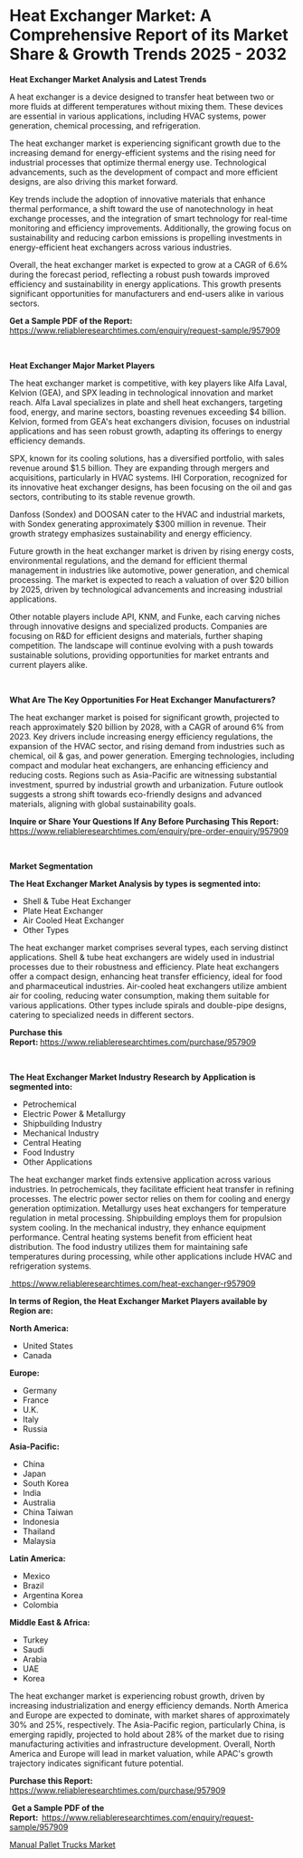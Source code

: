 <p><h1>Heat Exchanger Market: A Comprehensive Report of its Market Share & Growth Trends 2025 - 2032</h1></p><p><strong>Heat Exchanger Market Analysis and Latest Trends</strong></p>
<p><p>A heat exchanger is a device designed to transfer heat between two or more fluids at different temperatures without mixing them. These devices are essential in various applications, including HVAC systems, power generation, chemical processing, and refrigeration. </p><p>The heat exchanger market is experiencing significant growth due to the increasing demand for energy-efficient systems and the rising need for industrial processes that optimize thermal energy use. Technological advancements, such as the development of compact and more efficient designs, are also driving this market forward. </p><p>Key trends include the adoption of innovative materials that enhance thermal performance, a shift toward the use of nanotechnology in heat exchange processes, and the integration of smart technology for real-time monitoring and efficiency improvements. Additionally, the growing focus on sustainability and reducing carbon emissions is propelling investments in energy-efficient heat exchangers across various industries. </p><p>Overall, the heat exchanger market is expected to grow at a CAGR of 6.6% during the forecast period, reflecting a robust push towards improved efficiency and sustainability in energy applications. This growth presents significant opportunities for manufacturers and end-users alike in various sectors.</p></p>
<p><strong>Get a Sample PDF of the Report:&nbsp;</strong> <a href="https://www.reliableresearchtimes.com/enquiry/request-sample/957909?utm_campaign=2479&utm_medium=2&utm_source=Github&utm_content=ia&utm_term=21022025&utm_id=heat-exchanger">https://www.reliableresearchtimes.com/enquiry/request-sample/957909</a></p>
<p>&nbsp;</p>
<p><strong>Heat Exchanger Major Market Players</strong></p>
<p><p>The heat exchanger market is competitive, with key players like Alfa Laval, Kelvion (GEA), and SPX leading in technological innovation and market reach. Alfa Laval specializes in plate and shell heat exchangers, targeting food, energy, and marine sectors, boasting revenues exceeding $4 billion. Kelvion, formed from GEA's heat exchangers division, focuses on industrial applications and has seen robust growth, adapting its offerings to energy efficiency demands.</p><p>SPX, known for its cooling solutions, has a diversified portfolio, with sales revenue around $1.5 billion. They are expanding through mergers and acquisitions, particularly in HVAC systems. IHI Corporation, recognized for its innovative heat exchanger designs, has been focusing on the oil and gas sectors, contributing to its stable revenue growth.</p><p>Danfoss (Sondex) and DOOSAN cater to the HVAC and industrial markets, with Sondex generating approximately $300 million in revenue. Their growth strategy emphasizes sustainability and energy efficiency.</p><p>Future growth in the heat exchanger market is driven by rising energy costs, environmental regulations, and the demand for efficient thermal management in industries like automotive, power generation, and chemical processing. The market is expected to reach a valuation of over $20 billion by 2025, driven by technological advancements and increasing industrial applications.</p><p>Other notable players include API, KNM, and Funke, each carving niches through innovative designs and specialized products. Companies are focusing on R&D for efficient designs and materials, further shaping competition. The landscape will continue evolving with a push towards sustainable solutions, providing opportunities for market entrants and current players alike.</p></p>
<p>&nbsp;</p>
<p><strong>What Are The Key Opportunities For Heat Exchanger Manufacturers?</strong></p>
<p><p>The heat exchanger market is poised for significant growth, projected to reach approximately $20 billion by 2028, with a CAGR of around 6% from 2023. Key drivers include increasing energy efficiency regulations, the expansion of the HVAC sector, and rising demand from industries such as chemical, oil & gas, and power generation. Emerging technologies, including compact and modular heat exchangers, are enhancing efficiency and reducing costs. Regions such as Asia-Pacific are witnessing substantial investment, spurred by industrial growth and urbanization. Future outlook suggests a strong shift towards eco-friendly designs and advanced materials, aligning with global sustainability goals.</p></p>
<p><strong>Inquire or Share Your Questions If Any Before Purchasing This Report:</strong> <a href="https://www.reliableresearchtimes.com/enquiry/pre-order-enquiry/957909?utm_campaign=2479&utm_medium=2&utm_source=Github&utm_content=ia&utm_term=21022025&utm_id=heat-exchanger">https://www.reliableresearchtimes.com/enquiry/pre-order-enquiry/957909</a></p>
<p>&nbsp;</p>
<p><strong>Market Segmentation</strong></p>
<p><strong>The Heat Exchanger Market Analysis by types is segmented into:</strong></p>
<p><ul><li>Shell & Tube Heat Exchanger</li><li>Plate Heat Exchanger</li><li>Air Cooled Heat Exchanger</li><li>Other Types</li></ul></p>
<p><p>The heat exchanger market comprises several types, each serving distinct applications. Shell & tube heat exchangers are widely used in industrial processes due to their robustness and efficiency. Plate heat exchangers offer a compact design, enhancing heat transfer efficiency, ideal for food and pharmaceutical industries. Air-cooled heat exchangers utilize ambient air for cooling, reducing water consumption, making them suitable for various applications. Other types include spirals and double-pipe designs, catering to specialized needs in different sectors.</p></p>
<p><strong>Purchase this Report:&nbsp;</strong><a href="https://www.reliableresearchtimes.com/purchase/957909?utm_campaign=2479&utm_medium=2&utm_source=Github&utm_content=ia&utm_term=21022025&utm_id=heat-exchanger">https://www.reliableresearchtimes.com/purchase/957909</a></p>
<p>&nbsp;</p>
<p><strong>The Heat Exchanger Market Industry Research by Application is segmented into:</strong></p>
<p><ul><li>Petrochemical</li><li>Electric Power & Metallurgy</li><li>Shipbuilding Industry</li><li>Mechanical Industry</li><li>Central Heating</li><li>Food Industry</li><li>Other Applications</li></ul></p>
<p><p>The heat exchanger market finds extensive application across various industries. In petrochemicals, they facilitate efficient heat transfer in refining processes. The electric power sector relies on them for cooling and energy generation optimization. Metallurgy uses heat exchangers for temperature regulation in metal processing. Shipbuilding employs them for propulsion system cooling. In the mechanical industry, they enhance equipment performance. Central heating systems benefit from efficient heat distribution. The food industry utilizes them for maintaining safe temperatures during processing, while other applications include HVAC and refrigeration systems.</p></p>
<p><a href="https://www.reliableresearchtimes.com/heat-exchanger-r957909?utm_campaign=2479&utm_medium=2&utm_source=Github&utm_content=ia&utm_term=21022025&utm_id=heat-exchanger">&nbsp;https://www.reliableresearchtimes.com/heat-exchanger-r957909</a></p>
<p><strong>In terms of Region, the Heat Exchanger Market Players available by Region are:</strong></p>
<p>
    <p> <strong> North America: </strong>
        <ul>
            <li>United States</li>
            <li>Canada</li>
        </ul>
        </p> 
    <p> <strong> Europe: </strong>
        <ul>
            <li>Germany</li>
            <li>France</li>
            <li>U.K.</li>
            <li>Italy</li>
            <li>Russia</li>
        </ul>
        </p> 
    <p> <strong> Asia-Pacific: </strong>
        <ul>
            <li>China</li>
            <li>Japan</li>
            <li>South Korea</li>
            <li>India</li>
            <li>Australia</li>
            <li>China Taiwan</li>
            <li>Indonesia</li>
            <li>Thailand</li>
            <li>Malaysia</li>
        </ul>
        </p> 
    <p> <strong> Latin America: </strong>
        <ul>
            <li>Mexico</li>
            <li>Brazil</li>
            <li>Argentina Korea</li>
            <li>Colombia</li>
        </ul>
        </p> 
    <p> <strong> Middle East & Africa: </strong>
        <ul>
            <li>Turkey</li>
            <li>Saudi</li>
            <li>Arabia</li>
            <li>UAE</li>
            <li>Korea</li>
        </ul>
    </p>
    </p>
<p><p>The heat exchanger market is experiencing robust growth, driven by increasing industrialization and energy efficiency demands. North America and Europe are expected to dominate, with market shares of approximately 30% and 25%, respectively. The Asia-Pacific region, particularly China, is emerging rapidly, projected to hold about 28% of the market due to rising manufacturing activities and infrastructure development. Overall, North America and Europe will lead in market valuation, while APAC's growth trajectory indicates significant future potential.</p></p>
<p><strong>Purchase this Report: </strong><a href="https://www.reliableresearchtimes.com/purchase/957909?utm_campaign=2479&utm_medium=2&utm_source=Github&utm_content=ia&utm_term=21022025&utm_id=heat-exchanger">https://www.reliableresearchtimes.com/purchase/957909</a></p>
<p>&nbsp;<strong>Get a Sample PDF of the Report:&nbsp;&nbsp;</strong><a href="https://www.reliableresearchtimes.com/enquiry/request-sample/957909?utm_campaign=2479&utm_medium=2&utm_source=Github&utm_content=ia&utm_term=21022025&utm_id=heat-exchanger">https://www.reliableresearchtimes.com/enquiry/request-sample/957909</a></p>
<p><strong></strong></p>
<p><p><a href="https://github.com/lizamflotow/Market-Research-Report-List-1/blob/main/manual-pallet-trucks-market.md?utm_campaign=2479&utm_medium=2&utm_source=Github&utm_content=ia&utm_term=21022025&utm_id=heat-exchanger">Manual Pallet Trucks Market</a></p></p>